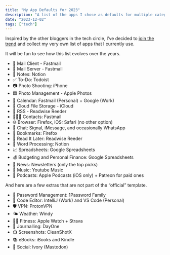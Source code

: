 ```yaml
---
title: "My App Defaults for 2023"
description: "A list of the apps I chose as defaults for multiple categories."
date: "2023-12-02"
tags: ["tech"]
---
```


Inspired by the other bloggers in the tech circle, I’ve decided to [join the trend](https://defaults.rknight.me/) and collect my very own list of apps that I currently use.

It will be fun to see how this list evolves over the years.

- 📨 Mail Client - Fastmail
- 📮 Mail Server - Fastmail
- 📝 Notes: Notion
- ✅ To-Do: Todoist
- 📷 Photo Shooting: iPhone
- 🟦 Photo Management - Apple Photos
- 📆 Calendar: Fastmail (Personal) + Google (Work)
- 📁 Cloud File Storage - iCloud
- 📖 RSS - Readwise Reeder
- 🙍🏻‍♂️ Contacts: Fastmail
- 🌐 Browser: Firefox, iOS: Safari (no other option)
- 💬 Chat: Signal, iMessage, and occasionally WhatsApp
- 🔖 Bookmarks: Firefox
- 📑 Read It Later: Readwise Reeder
- 📜 Word Processing: Notion
- 📈 Spreadsheets: Google Spreadsheets
- 💰 Budgeting and Personal Finance: Google Spreadsheets
- 📰 News: Newsletters (only the top picks)
- 🎵 Music: Youtube Music
- 🎤 Podcasts: Apple Podcasts (iOS only) + Patreon for paid ones

And here are a few extras that are not part of the “official” template.

- 🔐 Password Management: 1Password Family
- 👾 Code Editor: IntelliJ (Work) and VS Code (Personal)
- 🛡️ VPN: ProtonVPN
- 🌤️ Weather: Windy
- 💪🏽 Fitness: Apple Watch + Strava
- 📔 Journalling: DayOne
- 📺 Screenshots: CleanShotX
- 📚 eBooks: iBooks and Kindle
- 🤝 Social: Ivory (Mastodon)
